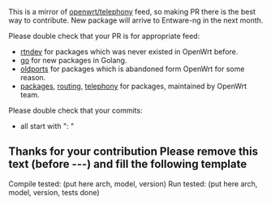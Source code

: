 This is a mirror of [openwrt/telephony](https://github.com/openwrt/telephony) feed, so making PR there is the best way to contribute. New package will arrive to Entware-ng in the next month.

Please double check that your PR is for appropriate feed:
- [rtndev](https://github.com/Entware-for-kernel-3x/rtndev-3x) for packages which was never existed in OpenWrt before.
- [go](https://github.com/Entware-for-kernel-3x/entware-go-3x) for new packages in Golang.
- [oldports](https://github.com/Entware-for-kernel-3x/entware-oldpackages-ports-3x) for packages which is abandoned form OpenWrt for some reason.
- [packages](https://github.com/Entware-for-kernel-3x/entware-packages-3x), [routing](https://github.com/Entware-for-kernel-3x/entware-routing-3x), [telephony](https://github.com/Entware-for-kernel-3x/entware-telephony-3x) for packages, maintained by OpenWrt team.

Please double check that your commits:
- all start with "<package name>: "

Thanks for your contribution
Please remove this text (before ---) and fill the following template
-------------------------------

Compile tested: (put here arch, model, version)
Run tested: (put here arch, model, version, tests done)
